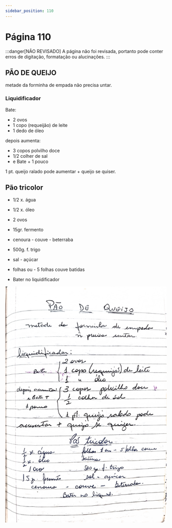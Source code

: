```yaml
---
sidebar_position: 110
---
```

# Página 110
:::danger[NÃO REVISADO]
A página não foi revisada, portanto pode conter erros de digitação, formatação ou alucinações.
:::
## PÃO DE QUEIJO

metade da forminha de empada
não precisa untar.

### Liquidificador

Bate:
*   2 ovos
*   1 copo (requeijão) de leite
*   1 dedo de óleo

depois aumenta:
*   3 copos polvilho doce
*   1/2 colher de sal
*   e Bate + 1 pouco

1 pt. queijo ralado pode aumentar + queijo se quiser.

## Pão tricolor

*   1/2 x. água
*   1/2 x. óleo
*   2 ovos
*   15gr. fermento
*   cenoura - couve - beterraba
*   500g. f. trigo
*   sal - açúcar

*   folhas ou - 5 folhas couve batidas
*   Bater no liquidificador

![imagem base](./images/page_110.png)